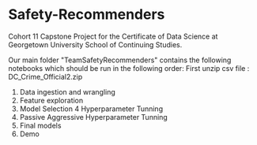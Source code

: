 # Safety-Recommenders
Cohort 11 Capstone Project for the Certificate of Data Science at Georgetown University School of Continuing Studies.


Our main folder "TeamSafetyRecommenders" contains the following notebooks which should be run in the following order:
First unzip csv file : DC_Crime_Official2.zip 

1. Data ingestion and wrangling
2. Feature exploration
3. Model Selection
4  Hyperparameter Tunning
5. Passive Aggressive Hyperparameter Tunning
6. Final models
7. Demo











